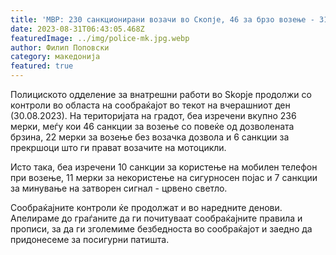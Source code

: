```yaml
---
title: 'МВР: 230 санкционирани возачи во Скопје, 46 за брзо возење - 31 АВГУСТ 2023'
date: 2023-08-31T06:43:05.468Z
featuredImage: ../img/police-mk.jpg.webp
author: Филип Поповски
category: македонија
featured: true
---
```

Полициското одделение за внатрешни работи во Skopje продолжи со контроли во областа на сообраќајот во текот на вчерашниот ден (30.08.2023). На територијата на градот, беа изречени вкупно 236 мерки, меѓу кои 46 санкции за возење со повеќе од дозволената брзина, 22 мерки за возење без возачка дозвола и 6 санкции за прекршоци што ги прават возачите на мотоцикли. 

Исто така, беа изречени 10 санкции за користење на мобилен телефон при возење, 11 мерки за некористење на сигурносен појас и 7 санкции за минување на затворен сигнал - црвено светло.

Сообраќајните контроли ќе продолжат и во наредните денови. Апелираме до граѓаните да ги почитуваат сообраќајните правила и прописи, за да ги зголемиме безбедноста во сообраќајот и заедно да придонесеме за посигурни патишта.
